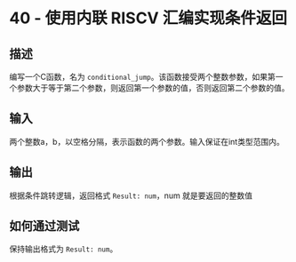 # 40 - 使用内联  RISCV 汇编实现条件返回

## 描述


编写一个C函数，名为 `conditional_jump`。该函数接受两个整数参数，如果第一个参数大于等于第二个参数，则返回第一个参数的值，否则返回第二个参数的值。

## 输入

两个整数a，b，以空格分隔，表示函数的两个参数。输入保证在int类型范围内。

## 输出

根据条件跳转逻辑，返回格式 `Result: num`，num 就是要返回的整数值

## 如何通过测试

保持输出格式为 `Result: num`。



